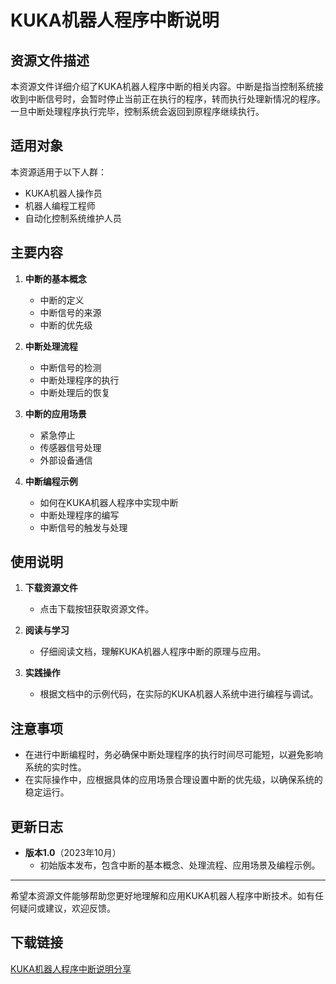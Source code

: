 # KUKA机器人程序中断说明

## 资源文件描述

本资源文件详细介绍了KUKA机器人程序中断的相关内容。中断是指当控制系统接收到中断信号时，会暂时停止当前正在执行的程序，转而执行处理新情况的程序。一旦中断处理程序执行完毕，控制系统会返回到原程序继续执行。

## 适用对象

本资源适用于以下人群：

- KUKA机器人操作员
- 机器人编程工程师
- 自动化控制系统维护人员

## 主要内容

1. **中断的基本概念**
   - 中断的定义
   - 中断信号的来源
   - 中断的优先级

2. **中断处理流程**
   - 中断信号的检测
   - 中断处理程序的执行
   - 中断处理后的恢复

3. **中断的应用场景**
   - 紧急停止
   - 传感器信号处理
   - 外部设备通信

4. **中断编程示例**
   - 如何在KUKA机器人程序中实现中断
   - 中断处理程序的编写
   - 中断信号的触发与处理

## 使用说明

1. **下载资源文件**
   - 点击下载按钮获取资源文件。

2. **阅读与学习**
   - 仔细阅读文档，理解KUKA机器人程序中断的原理与应用。

3. **实践操作**
   - 根据文档中的示例代码，在实际的KUKA机器人系统中进行编程与调试。

## 注意事项

- 在进行中断编程时，务必确保中断处理程序的执行时间尽可能短，以避免影响系统的实时性。
- 在实际操作中，应根据具体的应用场景合理设置中断的优先级，以确保系统的稳定运行。

## 更新日志

- **版本1.0**（2023年10月）
  - 初始版本发布，包含中断的基本概念、处理流程、应用场景及编程示例。

---

希望本资源文件能够帮助您更好地理解和应用KUKA机器人程序中断技术。如有任何疑问或建议，欢迎反馈。

## 下载链接

[KUKA机器人程序中断说明分享](https://pan.quark.cn/s/8c3a9cb5a1bc)